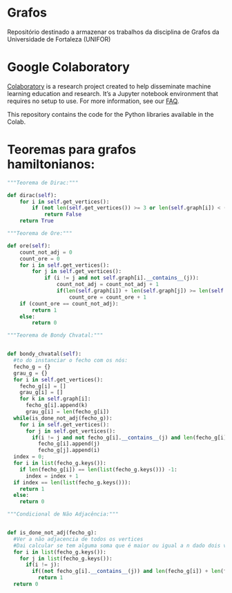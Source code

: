 # Grafos
Repositório destinado a armazenar os trabalhos da disciplina de Grafos da Universidade de Fortaleza (UNIFOR)

# Google Colaboratory

[Colaboratory](https://colab.research.google.com) is a research project created
to help disseminate machine learning education and research. It’s a Jupyter
notebook environment that requires no setup to use. For more information, see
our [FAQ](https://research.google.com/colaboratory/faq.html).

This repository contains the code for the Python libraries available in the
Colab.

# Teoremas para grafos hamiltonianos: 


```python
"""Teorema de Dirac:"""

def dirac(self):
    for i in self.get_vertices():
        if (not len(self.get_vertices()) >= 3 or len(self.graph[i]) < (len(self.get_vertices()))/2):
            return False
    return True

```

```python
"""Teorema de Ore:"""

def ore(self):
    count_not_adj = 0
    count_ore = 0
    for i in self.get_vertices():
        for j in self.get_vertices():
            if (i != j and not self.graph[i].__contains__(j)):
                count_not_adj = count_not_adj + 1
                if(len(self.graph[i]) + len(self.graph[j]) >= len(self.get_vertices())):
                    count_ore = count_ore + 1
    if (count_ore == count_not_adj):
        return 1
    else:
        return 0

```

```python
"""Teorema de Bondy Chvatal:"""


def bondy_chvatal(self):
  #to do instanciar o fecho com os nós:
  fecho_g = {}
  grau_g = {}
  for i in self.get_vertices():
    fecho_g[i] = []
    grau_g[i] = []
    for k in self.graph[i]:
      fecho_g[i].append(k)
      grau_g[i] = len(fecho_g[i])
  while(is_done_not_adj(fecho_g)):
    for i in self.get_vertices():
      for j in self.get_vertices():
        if(i != j and not fecho_g[i].__contains__(j) and len(fecho_g[i]) + len(fecho_g[j]) >= len(list(fecho_g.keys()))):
          fecho_g[i].append(j)
          fecho_g[j].append(i)
  index = 0;
  for i in list(fecho_g.keys()):
    if len(fecho_g[i]) == len(list(fecho_g.keys())) -1:
      index = index + 1
  if index == len(list(fecho_g.keys())):
    return 1
  else: 
    return 0

```

```python
"""Condicional de Não Adjacência:"""


def is_done_not_adj(fecho_g):
  #Ver a não adjacencia de todos os vertices
  #Dai calcular se tem alguma soma que é maior ou igual a n dado dois vertices quaisquer;
  for i in list(fecho_g.keys()):
    for j in list(fecho_g.keys()):
      if(i != j):
        if((not fecho_g[i].__contains__(j)) and len(fecho_g[i]) + len(fecho_g[j]) >= len(list(fecho_g.keys()))):
          return 1
  return 0

```

